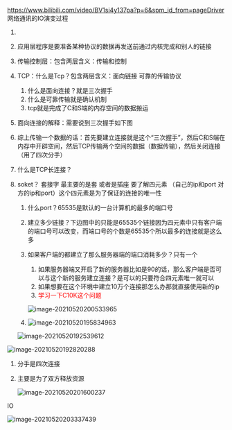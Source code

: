 https://www.bilibili.com/video/BV1si4y137pa?p=6&spm_id_from=pageDriver  网络通讯的IO演变过程

1. 

2. 应用层程序是要准备某种协议的数据再发送前通过内核完成和别人的链接

3. 传输控制层：包含两层含义：传输和控制

4. TCP：什么是Tcp？包含两层含义：面向链接  可靠的传输协议

   1. 什么是面向连接？就是三次握手
   2. 什么是可靠传输就是确认机制
   3. tcp就是完成了C和S端的内存空间的数据搬运

5. 面向连接的解释：需要说到三次握手如下图

6. 综上传输一个数据的话：首先要建立连接就是这个“三次握手”，然后C和S端在内存中开辟空间，然后TCP传输两个空间的数据（数据传输），然后关闭连接（用了四次分手）

7. 什么是TCP长连接？

8. soket？ 套接字 最主要的是套   或者是插座  要了解四元素 （自己的ip和port 对方的ip和port）这个四元素是为了保证的连接的唯一性

   1. 什么port？65535是默认的一台计算机的最多的端口号

   2. 建立多少链接？下边图中的只能是65535个链接因为四元素中只有客户端的端口号可以改变，而端口号的个数是65535个所以最多的连接就是这么多

   3. 如果客户端的都建立了那么服务器端的端口消耗多少？只有一个

      1. 如果服务器端又开启了新的服务器比如是90的话，那么客户端是否可以与这个新的服务建立连接？是可以的只要符合四元素唯一就可以
      2. 如果想要在这个环境中建立10万个连接那怎么办那就直接使用新的ip
      3. <font color="red">学习一下C10K这个问题</font>

      ![image-20210520200533965](https://tyninganother.github.io/assets/images/post/image-20210520200533965.png)

   4. ![image-20210520195834963](https://tyninganother.github.io/assets/images/post/image-20210520195834963.png)

   ![image-20210520192539612](https://tyninganother.github.io/assets/images/post/image-20210520192539612.png)

![image-20210520192820288](https://tyninganother.github.io/assets/images/post/image-20210520192820288.png)

1. 分手是四次连接

2. 主要是为了双方释放资源

   ![image-20210520201600237](https://tyninganother.github.io/assets/images/post/image-20210520201600237.png)





IO

![image-20210520203337439](https://tyninganother.github.io/assets/images/post/image-20210520203337439.png)









